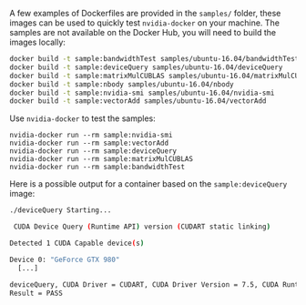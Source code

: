 A few examples of Dockerfiles are provided in the `samples/` folder, these images can be used to quickly test `nvidia-docker` on your machine. The samples are not available on the Docker Hub, you will need to build the images locally:
```sh
docker build -t sample:bandwidthTest samples/ubuntu-16.04/bandwidthTest
docker build -t sample:deviceQuery samples/ubuntu-16.04/deviceQuery
docker build -t sample:matrixMulCUBLAS samples/ubuntu-16.04/matrixMulCUBLAS
docker build -t sample:nbody samples/ubuntu-16.04/nbody
docker build -t sample:nvidia-smi samples/ubuntu-16.04/nvidia-smi
docker build -t sample:vectorAdd samples/ubuntu-16.04/vectorAdd
```

Use `nvidia-docker` to test the samples:
```
nvidia-docker run --rm sample:nvidia-smi
nvidia-docker run --rm sample:vectorAdd
nvidia-docker run --rm sample:deviceQuery
nvidia-docker run --rm sample:matrixMulCUBLAS
nvidia-docker run --rm sample:bandwidthTest
```
 
Here is a possible output for a container based on the `sample:deviceQuery` image:
```sh
./deviceQuery Starting...

 CUDA Device Query (Runtime API) version (CUDART static linking)

Detected 1 CUDA Capable device(s)

Device 0: "GeForce GTX 980"
  [...]

deviceQuery, CUDA Driver = CUDART, CUDA Driver Version = 7.5, CUDA Runtime Version = 7.5, NumDevs = 1, Device0 = GeForce GTX 980
Result = PASS
```